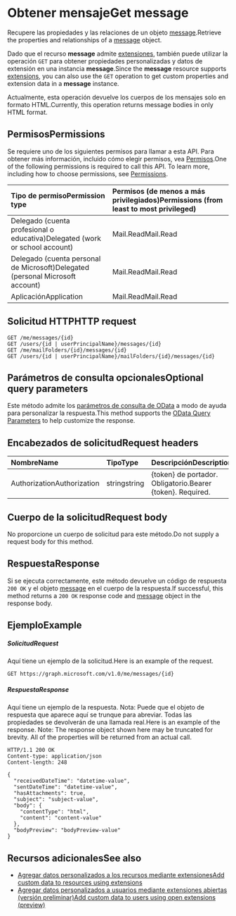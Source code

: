 # <a name="get-message"></a><span data-ttu-id="7a5bf-101">Obtener mensaje</span><span class="sxs-lookup"><span data-stu-id="7a5bf-101">Get message</span></span>

<span data-ttu-id="7a5bf-102">Recupere las propiedades y las relaciones de un objeto [message](../resources/message.md).</span><span class="sxs-lookup"><span data-stu-id="7a5bf-102">Retrieve the properties and relationships of a [message](../resources/message.md) object.</span></span>

<span data-ttu-id="7a5bf-103">Dado que el recurso **message** admite [extensiones](../../../concepts/extensibility_overview.md), también puede utilizar la operación `GET` para obtener propiedades personalizadas y datos de extensión en una instancia **message**.</span><span class="sxs-lookup"><span data-stu-id="7a5bf-103">Since the **message** resource supports [extensions](../../../concepts/extensibility_overview.md), you can also use the `GET` operation to get custom properties and extension data in a **message** instance.</span></span>

<span data-ttu-id="7a5bf-104">Actualmente, esta operación devuelve los cuerpos de los mensajes solo en formato HTML.</span><span class="sxs-lookup"><span data-stu-id="7a5bf-104">Currently, this operation returns message bodies in only HTML format.</span></span>

## <a name="permissions"></a><span data-ttu-id="7a5bf-105">Permisos</span><span class="sxs-lookup"><span data-stu-id="7a5bf-105">Permissions</span></span>
<span data-ttu-id="7a5bf-p101">Se requiere uno de los siguientes permisos para llamar a esta API. Para obtener más información, incluido cómo elegir permisos, vea [Permisos](../../../concepts/permissions_reference.md).</span><span class="sxs-lookup"><span data-stu-id="7a5bf-p101">One of the following permissions is required to call this API. To learn more, including how to choose permissions, see [Permissions](../../../concepts/permissions_reference.md).</span></span>

|<span data-ttu-id="7a5bf-108">Tipo de permiso</span><span class="sxs-lookup"><span data-stu-id="7a5bf-108">Permission type</span></span>      | <span data-ttu-id="7a5bf-109">Permisos (de menos a más privilegiados)</span><span class="sxs-lookup"><span data-stu-id="7a5bf-109">Permissions (from least to most privileged)</span></span>              | 
|:--------------------|:---------------------------------------------------------| 
|<span data-ttu-id="7a5bf-110">Delegado (cuenta profesional o educativa)</span><span class="sxs-lookup"><span data-stu-id="7a5bf-110">Delegated (work or school account)</span></span> | <span data-ttu-id="7a5bf-111">Mail.Read</span><span class="sxs-lookup"><span data-stu-id="7a5bf-111">Mail.Read</span></span>    | 
|<span data-ttu-id="7a5bf-112">Delegado (cuenta personal de Microsoft)</span><span class="sxs-lookup"><span data-stu-id="7a5bf-112">Delegated (personal Microsoft account)</span></span> | <span data-ttu-id="7a5bf-113">Mail.Read</span><span class="sxs-lookup"><span data-stu-id="7a5bf-113">Mail.Read</span></span>    | 
|<span data-ttu-id="7a5bf-114">Aplicación</span><span class="sxs-lookup"><span data-stu-id="7a5bf-114">Application</span></span> | <span data-ttu-id="7a5bf-115">Mail.Read</span><span class="sxs-lookup"><span data-stu-id="7a5bf-115">Mail.Read</span></span> | 

## <a name="http-request"></a><span data-ttu-id="7a5bf-116">Solicitud HTTP</span><span class="sxs-lookup"><span data-stu-id="7a5bf-116">HTTP request</span></span>
<!-- { "blockType": "ignored" } -->
```http
GET /me/messages/{id}
GET /users/{id | userPrincipalName}/messages/{id}
GET /me/mailFolders/{id}/messages/{id}
GET /users/{id | userPrincipalName}/mailFolders/{id}/messages/{id}
```
## <a name="optional-query-parameters"></a><span data-ttu-id="7a5bf-117">Parámetros de consulta opcionales</span><span class="sxs-lookup"><span data-stu-id="7a5bf-117">Optional query parameters</span></span>
<span data-ttu-id="7a5bf-118">Este método admite los [parámetros de consulta de OData](http://developer.microsoft.com/en-us/graph/docs/overview/query_parameters) a modo de ayuda para personalizar la respuesta.</span><span class="sxs-lookup"><span data-stu-id="7a5bf-118">This method supports the [OData Query Parameters](http://developer.microsoft.com/en-us/graph/docs/overview/query_parameters) to help customize the response.</span></span>
## <a name="request-headers"></a><span data-ttu-id="7a5bf-119">Encabezados de solicitud</span><span class="sxs-lookup"><span data-stu-id="7a5bf-119">Request headers</span></span>
| <span data-ttu-id="7a5bf-120">Nombre</span><span class="sxs-lookup"><span data-stu-id="7a5bf-120">Name</span></span>       | <span data-ttu-id="7a5bf-121">Tipo</span><span class="sxs-lookup"><span data-stu-id="7a5bf-121">Type</span></span> | <span data-ttu-id="7a5bf-122">Descripción</span><span class="sxs-lookup"><span data-stu-id="7a5bf-122">Description</span></span>|
|:-----------|:------|:----------|
| <span data-ttu-id="7a5bf-123">Authorization</span><span class="sxs-lookup"><span data-stu-id="7a5bf-123">Authorization</span></span>  | <span data-ttu-id="7a5bf-124">string</span><span class="sxs-lookup"><span data-stu-id="7a5bf-124">string</span></span>  | <span data-ttu-id="7a5bf-p102">{token} de portador. Obligatorio.</span><span class="sxs-lookup"><span data-stu-id="7a5bf-p102">Bearer {token}. Required.</span></span> |

## <a name="request-body"></a><span data-ttu-id="7a5bf-127">Cuerpo de la solicitud</span><span class="sxs-lookup"><span data-stu-id="7a5bf-127">Request body</span></span>
<span data-ttu-id="7a5bf-128">No proporcione un cuerpo de solicitud para este método.</span><span class="sxs-lookup"><span data-stu-id="7a5bf-128">Do not supply a request body for this method.</span></span>

## <a name="response"></a><span data-ttu-id="7a5bf-129">Respuesta</span><span class="sxs-lookup"><span data-stu-id="7a5bf-129">Response</span></span>

<span data-ttu-id="7a5bf-130">Si se ejecuta correctamente, este método devuelve un código de respuesta `200 OK` y el objeto [message](../resources/message.md) en el cuerpo de la respuesta.</span><span class="sxs-lookup"><span data-stu-id="7a5bf-130">If successful, this method returns a `200 OK` response code and [message](../resources/message.md) object in the response body.</span></span>
## <a name="example"></a><span data-ttu-id="7a5bf-131">Ejemplo</span><span class="sxs-lookup"><span data-stu-id="7a5bf-131">Example</span></span>
##### <a name="request"></a><span data-ttu-id="7a5bf-132">Solicitud</span><span class="sxs-lookup"><span data-stu-id="7a5bf-132">Request</span></span>
<span data-ttu-id="7a5bf-133">Aquí tiene un ejemplo de la solicitud.</span><span class="sxs-lookup"><span data-stu-id="7a5bf-133">Here is an example of the request.</span></span>
<!-- {
  "blockType": "request",
  "name": "get_message"
}-->
```http
GET https://graph.microsoft.com/v1.0/me/messages/{id}
```
##### <a name="response"></a><span data-ttu-id="7a5bf-134">Respuesta</span><span class="sxs-lookup"><span data-stu-id="7a5bf-134">Response</span></span>
<span data-ttu-id="7a5bf-p103">Aquí tiene un ejemplo de la respuesta. Nota: Puede que el objeto de respuesta que aparece aquí se trunque para abreviar. Todas las propiedades se devolverán de una llamada real.</span><span class="sxs-lookup"><span data-stu-id="7a5bf-p103">Here is an example of the response. Note: The response object shown here may be truncated for brevity. All of the properties will be returned from an actual call.</span></span>
<!-- {
  "blockType": "response",
  "truncated": true,
  "@odata.type": "microsoft.graph.message"
} -->
```http
HTTP/1.1 200 OK
Content-type: application/json
Content-length: 248

{
  "receivedDateTime": "datetime-value",
  "sentDateTime": "datetime-value",
  "hasAttachments": true,
  "subject": "subject-value",
  "body": {
    "contentType": "html",
    "content": "content-value"
  },
  "bodyPreview": "bodyPreview-value"
}
```

## <a name="see-also"></a><span data-ttu-id="7a5bf-138">Recursos adicionales</span><span class="sxs-lookup"><span data-stu-id="7a5bf-138">See also</span></span>

- [<span data-ttu-id="7a5bf-139">Agregar datos personalizados a los recursos mediante extensiones</span><span class="sxs-lookup"><span data-stu-id="7a5bf-139">Add custom data to resources using extensions</span></span>](../../../concepts/extensibility_overview.md)
- [<span data-ttu-id="7a5bf-140">Agregar datos personalizados a usuarios mediante extensiones abiertas (versión preliminar)</span><span class="sxs-lookup"><span data-stu-id="7a5bf-140">Add custom data to users using open extensions (preview)</span></span>](../../../concepts/extensibility_open_users.md)
<!--
- [Add custom data to groups using schema extensions (preview)](../../../concepts/extensibility_schema_groups.md)
-->


<!-- uuid: 8fcb5dbc-d5aa-4681-8e31-b001d5168d79
2015-10-25 14:57:30 UTC -->
<!-- {
  "type": "#page.annotation",
  "description": "Get message",
  "keywords": "",
  "section": "documentation",
  "tocPath": ""
}-->
